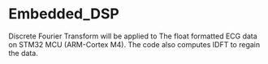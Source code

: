 # Embedded_DSP
Discrete Fourier Transform will be applied to The float formatted ECG data on STM32 MCU (ARM-Cortex M4). The code also computes IDFT to regain the data.
